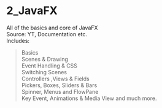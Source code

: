 # 2_JavaFX
All of the basics and core of JavaFX                          
Source: YT, Documentation etc.          
Includes:                                      
>Basics                          
>Scenes & Drawing                                    
>Event Handling & CSS                                             
>Switching Scenes                        
>Controllers ,Views & Fields                        
>Pickers, Boxes, Sliders & Bars           
>Spinner, Menus and FlowPane       
>Key Event, Animations & Media View and much more.            
